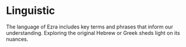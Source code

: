 # Linguistic

The language of Ezra includes key terms and phrases that inform our understanding. Exploring the original Hebrew or Greek sheds light on its nuances.

